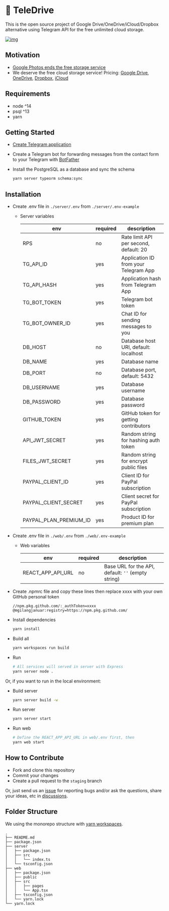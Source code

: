 # 🚀 TeleDrive

This is the open source project of Google Drive/OneDrive/iCloud/Dropbox alternative using Telegram API for the free unlimited cloud storage.

[![img](https://drive.google.com/uc?id=1o2HnKglEF0-cvtNmQqWZicJnSCSmnoEr)](https://twitter.com/telegram/status/1428703364737507332)

## Motivation

 - [Google Photos ends the free storage service](https://www.techradar.com/news/google-photos-price)
 - We deserve the free cloud storage service! Pricing: [Google Drive](https://one.google.com/about/plans), [OneDrive](https://one.google.com/about/plans), [Dropbox](https://www.dropbox.com/individual/plans-comparison), [iCloud](https://support.apple.com/en-us/HT201238)

## Requirements

 - node ^14
 - psql ^13
 - yarn

## Getting Started

 - [Create Telegram application](https://core.telegram.org/api/obtaining_api_id)
 - Create a Telegram bot for forwarding messages from the contact form to your Telegram with [BotFather](https://t.me/botfather)
 - Install the PostgreSQL as a database and sync the schema

   ```bash
   yarn server typeorm schema:sync
   ```
## Installation

 - Create .env file in `./server/.env` from `./server/.env-example` 

   - Server variables

      | env | required | description |
      | --- | -------- | ----------- |
      | RPS | no | Rate limit API per second, default: 20 |
      | TG_API_ID | yes | Application ID from your Telegram App |
      | TG_API_HASH | yes | Application hash from Telegram App |
      | TG_BOT_TOKEN | yes | Telegram bot token |
      | TG_BOT_OWNER_ID | yes | Chat ID for sending messages to you |
      | DB_HOST | no | Database host URI, default: localhost |
      | DB_NAME | yes | Database name |
      | DB_PORT | no | Database port, default: 5432 |
      | DB_USERNAME | yes | Database username |
      | DB_PASSWORD | yes | Database password |
      | GITHUB_TOKEN | yes | GitHub token for getting contributors |
      | API_JWT_SECRET | yes | Random string for hashing auth token |
      | FILES_JWT_SECRET | yes | Random string for encrypt public files |
      | PAYPAL_CLIENT_ID | yes | Client ID for PayPal subscription |
      | PAYPAL_CLIENT_SECRET | yes | Client secret for PayPal subscription |
      | PAYPAL_PLAN_PREMIUM_ID | yes | Product ID for premium plan |
      
 - Create .env file in `./web/.env` from `./web/.env-example`
   - Web variables

      | env | required | description |
      | --- | -------- | ----------- |
      | REACT_APP_API_URL | no | Base URL for the API, default: `''` (empty string)
      
 - Create .npmrc file and copy these lines then replace xxxx with your own GitHub personal token
   
   ```
   //npm.pkg.github.com/:_authToken=xxxx
   @mgilangjanuar:registry=https://npm.pkg.github.com/
   ```

 - Install dependencies

    ```bash
    yarn install
    ```

 - Build all

    ```bash
    yarn workspaces run build
    ```

 - Run

    ```bash
    # All services will served in server with Express
    yarn server node .
    ```

Or, if you want to run in the local environment:

 - Build server

    ```bash
    yarn server build -w
    ```

 - Run server

    ```bash
    yarn server start
    ```

 - Run web

    ```bash
    # Define the REACT_APP_API_URL in web/.env first, then
    yarn web start
    ```

## How to Contribute

 - Fork and clone this repository
 - Commit your changes
 - Create a pull request to the `staging` branch

Or, just send us an [issue](https://github.com/mgilangjanuar/teledrive/issues) for reporting bugs and/or ask the questions, share your ideas, etc in [discussions](https://github.com/mgilangjanuar/teledrive/discussions).

## Folder Structure

We using the monorepo structure with [yarn workspaces](https://classic.yarnpkg.com/en/docs/workspaces/).

```
.
├── README.md
├── package.json
├── server
│   ├── package.json
│   ├── src
│   │   └── index.ts
│   └── tsconfig.json
├── web
│   ├── package.json
│   ├── public
│   ├── src
│   │   ├── pages
│   │   └── App.tsx
│   ├── tsconfig.json
│   └── yarn.lock
└── yarn.lock
```
